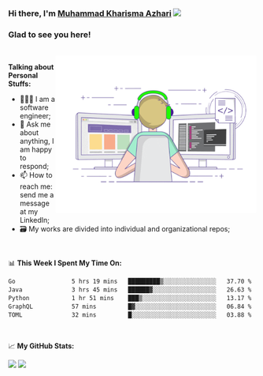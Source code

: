 ### Hi there, I'm <a href="#" target="_blank">Muhammad Kharisma Azhari</a> <img src="https://media.giphy.com/media/hvRJCLFzcasrR4ia7z/giphy.gif" width="25px">

### Glad to see you here! 

</br>

<img align="right" alt="GIF" src="https://github.com/muazhari/muazhari/blob/main/coding.gif?raw=true" width="408" height="318" />
  
**Talking about Personal Stuffs:**

- 👨🏻‍💻 I am a software engineer;
- 💬 Ask me about anything, I am happy to respond;
- 📫 How to reach me: send me a message at my LinkedIn;
- 🗃️ My works are divided into individual and organizational repos;

</br>

📊 **This Week I Spent My Time On:**
<!--START_SECTION:waka-->

```txt
Go                5 hrs 19 mins   █████████▒░░░░░░░░░░░░░░░   37.70 %
Java              3 hrs 45 mins   ██████▓░░░░░░░░░░░░░░░░░░   26.63 %
Python            1 hr 51 mins    ███▒░░░░░░░░░░░░░░░░░░░░░   13.17 %
GraphQL           57 mins         █▓░░░░░░░░░░░░░░░░░░░░░░░   06.84 %
TOML              32 mins         █░░░░░░░░░░░░░░░░░░░░░░░░   03.88 %
```

<!--END_SECTION:waka-->

</br>

📈 **My GitHub Stats:**

<p>
  <img height="180em" src="https://github-readme-stats.vercel.app/api?username=muazhari&show_icons=true&hide_border=true&&count_private=true&include_all_commits=true" />
  <img height="180em" src="https://github-readme-stats.vercel.app/api/top-langs/?username=muazhari&&hide_border=true&layout=compact&langs_count=8"/>
</p>
